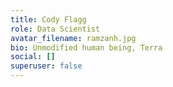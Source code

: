 ```yaml
---
title: Cody Flagg
role: Data Scientist
avatar_filename: ramzanh.jpg
bio: Unmodified human being, Terra
social: []
superuser: false
---
```


